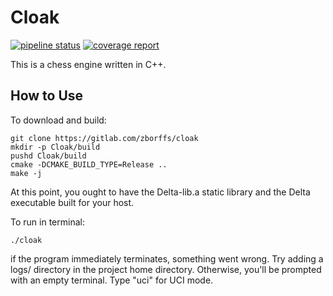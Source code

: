 Cloak
=====
[![pipeline status](https://gitlab.com/zborffs/cloak/badges/master/pipeline.svg)](https://gitlab.com/zborffs/cloak/-/commits/master)
[![coverage report](https://gitlab.com/zborffs/cloak/badges/master/coverage.svg)](https://gitlab.com/zborffs/cloak/-/commits/master)
 
This is a chess engine written in C++.

How to Use
----------
To download and build:
```shell
git clone https://gitlab.com/zborffs/cloak
mkdir -p Cloak/build
pushd Cloak/build
cmake -DCMAKE_BUILD_TYPE=Release ..
make -j
```
At this point, you ought to have the Delta-lib.a static library and the Delta executable built for your host.

To run in terminal:
```shell
./cloak
```
if the program immediately terminates, something went wrong. Try adding a logs/ directory in the project home directory. 
Otherwise, you'll be prompted with an empty terminal. Type "uci" for UCI mode. 
